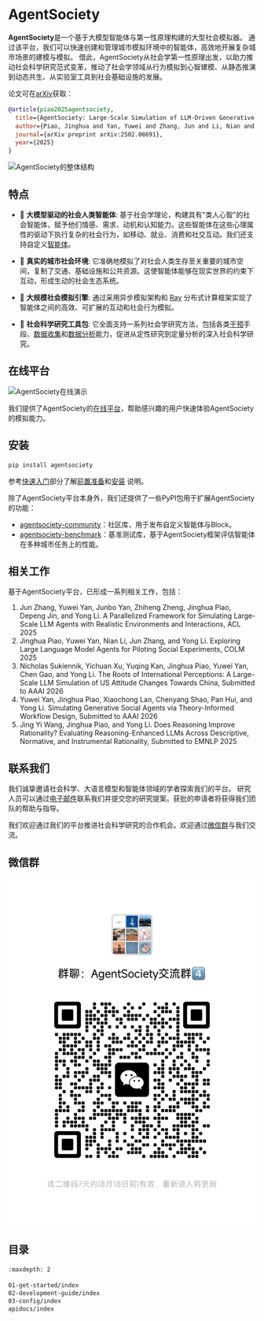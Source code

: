 # AgentSociety

**AgentSociety**是一个基于大模型智能体与第一性原理构建的大型社会模拟器。
通过该平台，我们可以快速创建和管理城市模拟环境中的智能体，高效地开展复杂城市场景的建模与模拟。
借此，AgentSociety从社会学第一性原理出发，以助力推动社会科学研究范式变革，推动了社会学领域从行为模拟到心智建模、从静态推演到动态共生、从实验室工具到社会基础设施的发展。

论文可在[arXiv](https://arxiv.org/abs/2502.08691)获取：

```bibtex
@article{piao2025agentsociety,
  title={AgentSociety: Large-Scale Simulation of LLM-Driven Generative Agents Advances Understanding of Human Behaviors and Society},
  author={Piao, Jinghua and Yan, Yuwei and Zhang, Jun and Li, Nian and Yan, Junbo and Lan, Xiaochong and Lu, Zhihong and Zheng, Zhiheng and Wang, Jing Yi and Zhou, Di and others},
  journal={arXiv preprint arXiv:2502.08691},
  year={2025}
}
```

![AgentSociety的整体结构](_static/framework-overview.jpg)

## 特点

- 🌟 **大模型驱动的社会人类智能体**: 基于社会学理论，构建具有"类人心智"的社会智能体，赋予他们情感、需求、动机和认知能力。这些智能体在这些心理属性的驱动下执行复杂的社会行为，如移动、就业、消费和社交互动。我们还支持自定义[智能体](02-development-guide/04-agent.md)。

- 🌟 **真实的城市社会环境**: 它准确地模拟了对社会人类生存至关重要的城市空间，复制了交通、基础设施和公共资源。这使智能体能够在现实世界的约束下互动，形成生动的社会生态系统。

- 🌟 **大规模社会模拟引擎**: 通过采用异步模拟架构和 [Ray](https://www.ray.io/) 分布式计算框架实现了智能体之间的高效、可扩展的互动和社会行为模拟。

- 🌟 **社会科学研究工具包**: 它全面支持一系列社会学研究方法，包括各类[干预](02-development-guide/01-experiment.md#exp-intervene)手段、[数据收集](02-development-guide/01-experiment.md#message-interception)和[数据分析](02-development-guide/05-data-analysis.md)能力，促进从定性研究到定量分析的深入社会科学研究。

## 在线平台

![AgentSociety在线演示](_static/ui-demo.gif)

我们提供了AgentSociety的[在线平台](https://agentsociety.fiblab.net/)，帮助感兴趣的用户快速体验AgentSociety的模拟能力。

## 安装

```bash
pip install agentsociety
```

参考[快速入门](01-get-started/index.md)部分了解[前置准备](01-get-started/01-prerequisites.md)和[安装](01-get-started/02-installation.md) 说明。

除了AgentSociety平台本身外，我们还提供了一些PyPI包用于扩展AgentSociety的功能：
- [agentsociety-community](https://github.com/tsinghua-fib-lab/AgentSociety/tree/main/packages/agentsociety-community)：社区库，用于发布自定义智能体与Block。
- [agentsociety-benchmark](https://github.com/tsinghua-fib-lab/AgentSociety/tree/main/packages/agentsociety-benchmark)：基准测试库，基于AgentSociety框架评估智能体在多种城市任务上的性能。

## 相关工作

基于AgentSociety平台，已形成一系列相关工作，包括：
1. Jun Zhang, Yuwei Yan, Junbo Yan, Zhiheng Zheng, Jinghua Piao, Depeng Jin, and Yong Li. A Parallelized Framework for Simulating Large-Scale LLM Agents with Realistic Environments and Interactions, ACL 2025 
2. Jinghua Piao, Yuwei Yan, Nian Li, Jun Zhang, and Yong Li. Exploring Large Language Model Agents for Piloting Social Experiments, COLM 2025
3. Nicholas Sukiennik, Yichuan Xu, Yuqing Kan, Jinghua Piao, Yuwei Yan, Chen Gao, and Yong Li. The Roots of International Perceptions: A Large-Scale LLM Simulation of US Attitude Changes Towards China, Submitted to AAAI 2026
4. Yuwei Yan, Jinghua Piao, Xiaochong Lan, Chenyang Shao, Pan Hui, and Yong Li. Simulating Generative Social Agents via Theory-Informed Workflow Design, Submitted to AAAI 2026
5. Jing Yi Wang, Jinghua Piao, and Yong Li. Does Reasoning Improve Rationality? Evaluating Reasoning-Enhanced LLMs Across Descriptive, Normative, and Instrumental Rationality, Submitted to EMNLP 2025

## 联系我们

我们诚挚邀请社会科学、大语言模型和智能体领域的学者探索我们的平台。
研究人员可以通过[电子邮件](mailto:agentsociety.fiblab2025@gmail.com)联系我们并提交您的研究提案。获批的申请者将获得我们团队的帮助与指导。

我们欢迎通过我们的平台推进社会科学研究的合作机会。欢迎通过[微信群](_static/wechat.jpg)与我们交流。

## 微信群

![微信群](_static/wechat.jpg)

## 目录

```{toctree}
:maxdepth: 2

01-get-started/index
02-development-guide/index
03-config/index
apidocs/index
```
